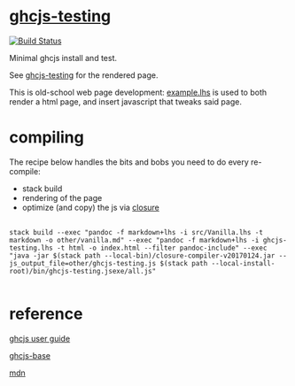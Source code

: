 [ghcjs-testing](https://github.com/tonyday567/ghcjs-testing)
============================================================

[![Build Status](https://travis-ci.org/tonyday567/ghcjs-testing.png?branch=master)](https://travis-ci.org/tonyday567/ghcjs-testing)


Minimal ghcjs install and test.


See [ghcjs-testing](https://tonyday567.github.io/ghcjs-testing) for the rendered page.

This is old-school web page development: [example.lhs](example.lhs) is used to both render
a html page, and insert javascript that tweaks said page.

compiling
=========

The recipe below handles the bits and bobs you need to do every
re-compile:

-   stack build
-   rendering of the page
-   optimize (and copy) the js via
    [closure](http://dl.google.com/closure-compiler)

<pre>
  <code style="white-space: pre-wrap;">
stack build --exec "pandoc -f markdown+lhs -i src/Vanilla.lhs -t markdown -o other/vanilla.md" --exec "pandoc -f markdown+lhs -i ghcjs-testing.lhs -t html -o index.html --filter pandoc-include" --exec "java -jar $(stack path --local-bin)/closure-compiler-v20170124.jar --js_output_file=other/ghcjs-testing.js $(stack path --local-install-root)/bin/ghcjs-testing.jsexe/all.js"
  </code>
</pre>

reference
=========

[ghcjs user guide](https://github.com/ghcjs/ghcjs/wiki/GHCJS-User-Guide)

[ghcjs-base](https://github.com/ghcjs/ghcjs-base)

[mdn](https://developer.mozilla.org/en-US/docs)
